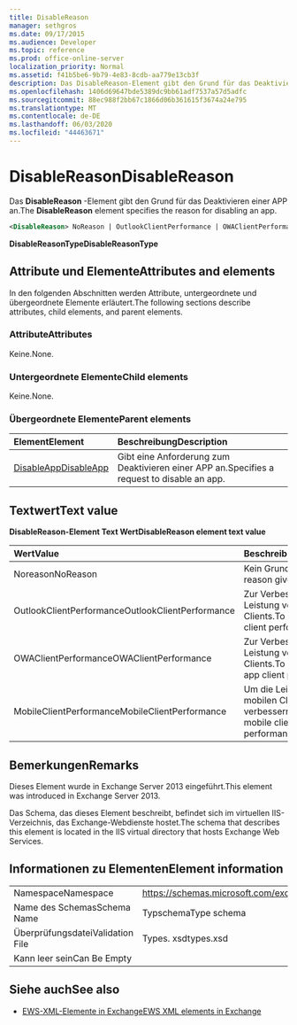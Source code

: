 ```yaml
---
title: DisableReason
manager: sethgros
ms.date: 09/17/2015
ms.audience: Developer
ms.topic: reference
ms.prod: office-online-server
localization_priority: Normal
ms.assetid: f41b5be6-9b79-4e83-8cdb-aa779e13cb3f
description: Das DisableReason-Element gibt den Grund für das Deaktivieren einer APP an.
ms.openlocfilehash: 1406d69647bde5389dc9bb61adf7537a57d5adfc
ms.sourcegitcommit: 88ec988f2bb67c1866d06b361615f3674a24e795
ms.translationtype: MT
ms.contentlocale: de-DE
ms.lasthandoff: 06/03/2020
ms.locfileid: "44463671"
---
```

# <a name="disablereason"></a><span data-ttu-id="2aea5-103">DisableReason</span><span class="sxs-lookup"><span data-stu-id="2aea5-103">DisableReason</span></span>

<span data-ttu-id="2aea5-104">Das **DisableReason** -Element gibt den Grund für das Deaktivieren einer APP an.</span><span class="sxs-lookup"><span data-stu-id="2aea5-104">The **DisableReason** element specifies the reason for disabling an app.</span></span> 
  
```XML
<DisableReason> NoReason | OutlookClientPerformance | OWAClientPerformance | MobileClientPerformance </DisableReason>
```

 <span data-ttu-id="2aea5-105">**DisableReasonType**</span><span class="sxs-lookup"><span data-stu-id="2aea5-105">**DisableReasonType**</span></span>
## <a name="attributes-and-elements"></a><span data-ttu-id="2aea5-106">Attribute und Elemente</span><span class="sxs-lookup"><span data-stu-id="2aea5-106">Attributes and elements</span></span>

<span data-ttu-id="2aea5-107">In den folgenden Abschnitten werden Attribute, untergeordnete und übergeordnete Elemente erläutert.</span><span class="sxs-lookup"><span data-stu-id="2aea5-107">The following sections describe attributes, child elements, and parent elements.</span></span>
  
### <a name="attributes"></a><span data-ttu-id="2aea5-108">Attribute</span><span class="sxs-lookup"><span data-stu-id="2aea5-108">Attributes</span></span>

<span data-ttu-id="2aea5-109">Keine.</span><span class="sxs-lookup"><span data-stu-id="2aea5-109">None.</span></span>
  
### <a name="child-elements"></a><span data-ttu-id="2aea5-110">Untergeordnete Elemente</span><span class="sxs-lookup"><span data-stu-id="2aea5-110">Child elements</span></span>

<span data-ttu-id="2aea5-111">Keine.</span><span class="sxs-lookup"><span data-stu-id="2aea5-111">None.</span></span>
  
### <a name="parent-elements"></a><span data-ttu-id="2aea5-112">Übergeordnete Elemente</span><span class="sxs-lookup"><span data-stu-id="2aea5-112">Parent elements</span></span>

|<span data-ttu-id="2aea5-113">**Element**</span><span class="sxs-lookup"><span data-stu-id="2aea5-113">**Element**</span></span>|<span data-ttu-id="2aea5-114">**Beschreibung**</span><span class="sxs-lookup"><span data-stu-id="2aea5-114">**Description**</span></span>|
|:-----|:-----|
|[<span data-ttu-id="2aea5-115">DisableApp</span><span class="sxs-lookup"><span data-stu-id="2aea5-115">DisableApp</span></span>](disableapp.md) <br/> |<span data-ttu-id="2aea5-116">Gibt eine Anforderung zum Deaktivieren einer APP an.</span><span class="sxs-lookup"><span data-stu-id="2aea5-116">Specifies a request to disable an app.</span></span>  <br/> |
   
## <a name="text-value"></a><span data-ttu-id="2aea5-117">Textwert</span><span class="sxs-lookup"><span data-stu-id="2aea5-117">Text value</span></span>

<span data-ttu-id="2aea5-118">**DisableReason-Element Text Wert**</span><span class="sxs-lookup"><span data-stu-id="2aea5-118">**DisableReason element text value**</span></span>

|<span data-ttu-id="2aea5-119">**Wert**</span><span class="sxs-lookup"><span data-stu-id="2aea5-119">**Value**</span></span>|<span data-ttu-id="2aea5-120">**Beschreibung**</span><span class="sxs-lookup"><span data-stu-id="2aea5-120">**Description**</span></span>|
|:-----|:-----|
|<span data-ttu-id="2aea5-121">Noreason</span><span class="sxs-lookup"><span data-stu-id="2aea5-121">NoReason</span></span>  <br/> |<span data-ttu-id="2aea5-122">Kein Grund angegeben</span><span class="sxs-lookup"><span data-stu-id="2aea5-122">No reason given</span></span>  <br/> |
|<span data-ttu-id="2aea5-123">OutlookClientPerformance</span><span class="sxs-lookup"><span data-stu-id="2aea5-123">OutlookClientPerformance</span></span>  <br/> |<span data-ttu-id="2aea5-124">Zur Verbesserung der Leistung von e-Mail-Clients.</span><span class="sxs-lookup"><span data-stu-id="2aea5-124">To improve email client performance.</span></span>  <br/> |
|<span data-ttu-id="2aea5-125">OWAClientPerformance</span><span class="sxs-lookup"><span data-stu-id="2aea5-125">OWAClientPerformance</span></span>  <br/> |<span data-ttu-id="2aea5-126">Zur Verbesserung der Leistung von webapp-Clients.</span><span class="sxs-lookup"><span data-stu-id="2aea5-126">To improve Web app client performance.</span></span>  <br/> |
|<span data-ttu-id="2aea5-127">MobileClientPerformance</span><span class="sxs-lookup"><span data-stu-id="2aea5-127">MobileClientPerformance</span></span>  <br/> |<span data-ttu-id="2aea5-128">Um die Leistung des mobilen Clients zu verbessern.</span><span class="sxs-lookup"><span data-stu-id="2aea5-128">To improve mobile client performance.</span></span>  <br/> |
   
## <a name="remarks"></a><span data-ttu-id="2aea5-129">Bemerkungen</span><span class="sxs-lookup"><span data-stu-id="2aea5-129">Remarks</span></span>

<span data-ttu-id="2aea5-130">Dieses Element wurde in Exchange Server 2013 eingeführt.</span><span class="sxs-lookup"><span data-stu-id="2aea5-130">This element was introduced in Exchange Server 2013.</span></span>
  
<span data-ttu-id="2aea5-131">Das Schema, das dieses Element beschreibt, befindet sich im virtuellen IIS-Verzeichnis, das Exchange-Webdienste hostet.</span><span class="sxs-lookup"><span data-stu-id="2aea5-131">The schema that describes this element is located in the IIS virtual directory that hosts Exchange Web Services.</span></span>
  
## <a name="element-information"></a><span data-ttu-id="2aea5-132">Informationen zu Elementen</span><span class="sxs-lookup"><span data-stu-id="2aea5-132">Element information</span></span>

|||
|:-----|:-----|
|<span data-ttu-id="2aea5-133">Namespace</span><span class="sxs-lookup"><span data-stu-id="2aea5-133">Namespace</span></span>  <br/> |https://schemas.microsoft.com/exchange/services/2006/types  <br/> |
|<span data-ttu-id="2aea5-134">Name des Schemas</span><span class="sxs-lookup"><span data-stu-id="2aea5-134">Schema Name</span></span>  <br/> |<span data-ttu-id="2aea5-135">Typschema</span><span class="sxs-lookup"><span data-stu-id="2aea5-135">Type schema</span></span>  <br/> |
|<span data-ttu-id="2aea5-136">Überprüfungsdatei</span><span class="sxs-lookup"><span data-stu-id="2aea5-136">Validation File</span></span>  <br/> |<span data-ttu-id="2aea5-137">Types. xsd</span><span class="sxs-lookup"><span data-stu-id="2aea5-137">types.xsd</span></span>  <br/> |
|<span data-ttu-id="2aea5-138">Kann leer sein</span><span class="sxs-lookup"><span data-stu-id="2aea5-138">Can Be Empty</span></span>  <br/> ||
   
## <a name="see-also"></a><span data-ttu-id="2aea5-139">Siehe auch</span><span class="sxs-lookup"><span data-stu-id="2aea5-139">See also</span></span>

- [<span data-ttu-id="2aea5-140">EWS-XML-Elemente in Exchange</span><span class="sxs-lookup"><span data-stu-id="2aea5-140">EWS XML elements in Exchange</span></span>](ews-xml-elements-in-exchange.md)

